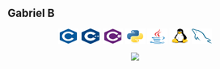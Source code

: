 ## Gabriel B
<div style="display: inline_block;" align="center">
<img align="center" alt="C"         height="30" width="40" src="https://raw.githubusercontent.com/devicons/devicon/master/icons/c/c-plain.svg">
<img align="center" alt="CPlusPlus" height="30" width="40" src="https://raw.githubusercontent.com/devicons/devicon/master/icons/cplusplus/cplusplus-plain.svg">
<img align="center" alt="CSharp"    height="30" width="40" src="https://raw.githubusercontent.com/devicons/devicon/master/icons/csharp/csharp-plain.svg">
<img align="center" alt="Python"    height="30" width="40" src="https://raw.githubusercontent.com/devicons/devicon/master/icons/python/python-original.svg">
<img align="center" alt="Java"      height="30" width="40" src="https://raw.githubusercontent.com/devicons/devicon/master/icons/java/java-original.svg">
<img align="center" alt="Linux"     height="30" width="40" src="https://raw.githubusercontent.com/devicons/devicon/master/icons/linux/linux-original.svg">
<img align="center" alt="MySQL"     height="30" width="40" src="https://raw.githubusercontent.com/devicons/devicon/master/icons/mysql/mysql-plain.svg">
</div><br/>

<div align="center">
  <a href="https://github.com/g-brrzzn">
  <!-- <img src="https://github-readme-stats.vercel.app/api?username=g-brrzzn&show_icons=true&theme=gotham&include_all_commits=true&count_private=true"/> -->
  <img height="130em" src="https://github-readme-stats.vercel.app/api/top-langs/?username=g-brrzzn&layout=compact&langs_count=7&theme=gotham"/> 
</div>
